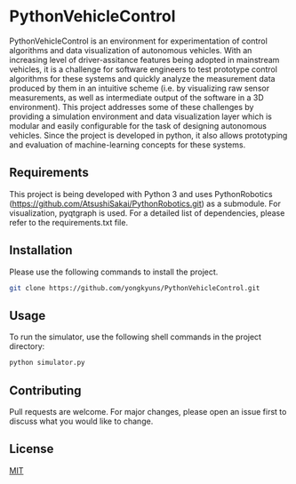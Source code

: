 # PythonVehicleControl

PythonVehicleControl is an environment for experimentation of control algorithms and data visualization of autonomous vehicles. With an increasing level of driver-assitance features being adopted in mainstream vehicles, it is a challenge for software engineers to test prototype control algorithms for these systems and quickly analyze the measurement data produced by them in an intuitive scheme (i.e. by visualizing raw sensor measurements,
as well as intermediate output of the software in a 3D environment). This project addresses some of these challenges by providing a simulation environment and data visualization layer which is modular and easily configurable for the task of designing autonomous vehicles. Since the project is developed in python, it also allows prototyping and evaluation of machine-learning concepts for these systems.

## Requirements
This project is being developed with Python 3 and uses PythonRobotics (https://github.com/AtsushiSakai/PythonRobotics.git) as a submodule. For visualization, pyqtgraph is used. For a detailed list of dependencies, please refer to the requirements.txt file.

## Installation
Please use the following commands to install the project.
```bash
git clone https://github.com/yongkyuns/PythonVehicleControl.git
```

## Usage
To run the simulator, use the following shell commands in the project directory:
```bash
python simulator.py
```

## Contributing
Pull requests are welcome. For major changes, please open an issue first to discuss what you would like to change.

## License
[MIT](https://choosealicense.com/licenses/mit/)